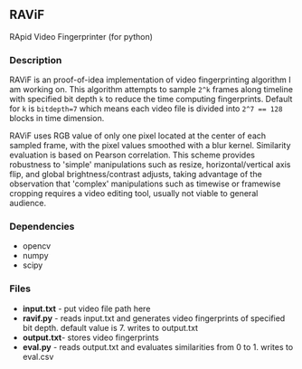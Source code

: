 ## RAViF
RApid Video Fingerprinter (for python)

### Description
RAViF is an proof-of-idea implementation of video fingerprinting algorithm I am working on. This algorithm attempts to sample `2^k` frames along timeline with specified bit depth `k` to reduce the time computing fingerprints. Default for `k` is `bitdepth=7` which means each video file is divided into `2^7 == 128` blocks in time dimension.

RAViF uses RGB value of only one pixel located at the center of each sampled frame, with the pixel values smoothed with a blur kernel. Similarity evaluation is based on Pearson correlation. This scheme provides robustness to 'simple' manipulations such as resize, horizontal/vertical axis flip, and global brightness/contrast adjusts, taking advantage of the observation that 'complex' manipulations such as timewise or framewise cropping requires a video editing tool, usually not viable to general audience.

### Dependencies
- opencv
- numpy
- scipy

### Files

- **input.txt** - put video file path here
- **ravif.py**  - reads input.txt and generates video fingerprints of specified bit depth. default value is 7. writes to output.txt
- **output.txt**- stores video fingerprints
- **eval.py**   - reads output.txt and evaluates similarities from 0 to 1. writes to eval.csv
